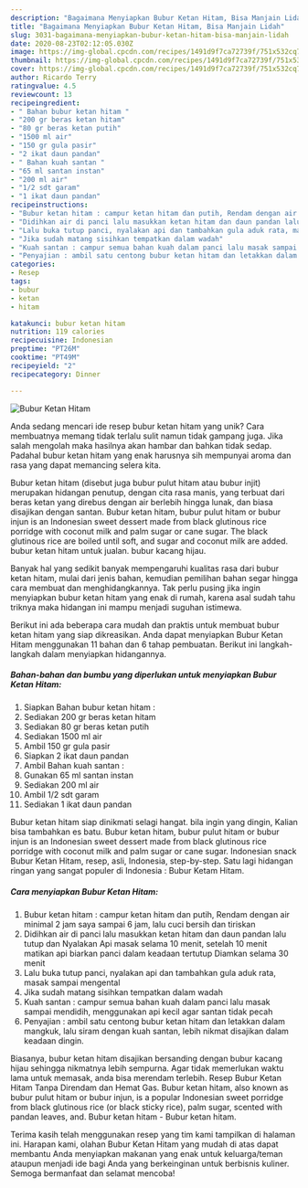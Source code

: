 ```yaml
---
description: "Bagaimana Menyiapkan Bubur Ketan Hitam, Bisa Manjain Lidah"
title: "Bagaimana Menyiapkan Bubur Ketan Hitam, Bisa Manjain Lidah"
slug: 3031-bagaimana-menyiapkan-bubur-ketan-hitam-bisa-manjain-lidah
date: 2020-08-23T02:12:05.030Z
image: https://img-global.cpcdn.com/recipes/1491d9f7ca72739f/751x532cq70/bubur-ketan-hitam-foto-resep-utama.jpg
thumbnail: https://img-global.cpcdn.com/recipes/1491d9f7ca72739f/751x532cq70/bubur-ketan-hitam-foto-resep-utama.jpg
cover: https://img-global.cpcdn.com/recipes/1491d9f7ca72739f/751x532cq70/bubur-ketan-hitam-foto-resep-utama.jpg
author: Ricardo Terry
ratingvalue: 4.5
reviewcount: 13
recipeingredient:
- " Bahan bubur ketan hitam "
- "200 gr beras ketan hitam"
- "80 gr beras ketan putih"
- "1500 ml air"
- "150 gr gula pasir"
- "2 ikat daun pandan"
- " Bahan kuah santan "
- "65 ml santan instan"
- "200 ml air"
- "1/2 sdt garam"
- "1 ikat daun pandan"
recipeinstructions:
- "Bubur ketan hitam : campur ketan hitam dan putih, Rendam dengan air minimal 2 jam saya sampai 6 jam, lalu cuci bersih dan tiriskan"
- "Didihkan air di panci lalu masukkan ketan hitam dan daun pandan lalu tutup dan Nyalakan Api masak selama 10 menit, setelah 10 menit matikan api biarkan panci dalam keadaan tertutup Diamkan selama 30 menit"
- "Lalu buka tutup panci, nyalakan api dan tambahkan gula aduk rata, masak sampai mengental"
- "Jika sudah matang sisihkan tempatkan dalam wadah"
- "Kuah santan : campur semua bahan kuah dalam panci lalu masak sampai mendidih, menggunakan api kecil agar santan tidak pecah"
- "Penyajian : ambil satu centong bubur ketan hitam dan letakkan dalam mangkuk, lalu siram dengan kuah santan, lebih nikmat disajikan dalam keadaan dingin."
categories:
- Resep
tags:
- bubur
- ketan
- hitam

katakunci: bubur ketan hitam 
nutrition: 119 calories
recipecuisine: Indonesian
preptime: "PT26M"
cooktime: "PT49M"
recipeyield: "2"
recipecategory: Dinner

---
```



![Bubur Ketan Hitam](https://img-global.cpcdn.com/recipes/1491d9f7ca72739f/751x532cq70/bubur-ketan-hitam-foto-resep-utama.jpg)

Anda sedang mencari ide resep bubur ketan hitam yang unik? Cara membuatnya memang tidak terlalu sulit namun tidak gampang juga. Jika salah mengolah maka hasilnya akan hambar dan bahkan tidak sedap. Padahal bubur ketan hitam yang enak harusnya sih mempunyai aroma dan rasa yang dapat memancing selera kita.

Bubur ketan hitam (disebut juga bubur pulut hitam atau bubur injit) merupakan hidangan penutup, dengan cita rasa manis, yang terbuat dari beras ketan yang direbus dengan air berlebih hingga lunak, dan biasa disajikan dengan santan. Bubur ketan hitam, bubur pulut hitam or bubur injun is an Indonesian sweet dessert made from black glutinous rice porridge with coconut milk and palm sugar or cane sugar. The black glutinous rice are boiled until soft, and sugar and coconut milk are added. bubur ketan hitam untuk jualan. bubur kacang hijau.

Banyak hal yang sedikit banyak mempengaruhi kualitas rasa dari bubur ketan hitam, mulai dari jenis bahan, kemudian pemilihan bahan segar hingga cara membuat dan menghidangkannya. Tak perlu pusing jika ingin menyiapkan bubur ketan hitam yang enak di rumah, karena asal sudah tahu triknya maka hidangan ini mampu menjadi suguhan istimewa.


Berikut ini ada beberapa cara mudah dan praktis untuk membuat bubur ketan hitam yang siap dikreasikan. Anda dapat menyiapkan Bubur Ketan Hitam menggunakan 11 bahan dan 6 tahap pembuatan. Berikut ini langkah-langkah dalam menyiapkan hidangannya.

<!--inarticleads1-->

##### Bahan-bahan dan bumbu yang diperlukan untuk menyiapkan Bubur Ketan Hitam:

1. Siapkan  Bahan bubur ketan hitam :
1. Sediakan 200 gr beras ketan hitam
1. Sediakan 80 gr beras ketan putih
1. Sediakan 1500 ml air
1. Ambil 150 gr gula pasir
1. Siapkan 2 ikat daun pandan
1. Ambil  Bahan kuah santan :
1. Gunakan 65 ml santan instan
1. Sediakan 200 ml air
1. Ambil 1/2 sdt garam
1. Sediakan 1 ikat daun pandan


Bubur ketan hitam siap dinikmati selagi hangat. bila ingin yang dingin, Kalian bisa tambahkan es batu. Bubur ketan hitam, bubur pulut hitam or bubur injun is an Indonesian sweet dessert made from black glutinous rice porridge with coconut milk and palm sugar or cane sugar. Indonesian snack Bubur Ketan Hitam, resep, asli, Indonesia, step-by-step. Satu lagi hidangan ringan yang sangat populer di Indonesia : Bubur Ketam Hitam. 

<!--inarticleads2-->

##### Cara menyiapkan Bubur Ketan Hitam:

1. Bubur ketan hitam : campur ketan hitam dan putih, Rendam dengan air minimal 2 jam saya sampai 6 jam, lalu cuci bersih dan tiriskan
1. Didihkan air di panci lalu masukkan ketan hitam dan daun pandan lalu tutup dan Nyalakan Api masak selama 10 menit, setelah 10 menit matikan api biarkan panci dalam keadaan tertutup Diamkan selama 30 menit
1. Lalu buka tutup panci, nyalakan api dan tambahkan gula aduk rata, masak sampai mengental
1. Jika sudah matang sisihkan tempatkan dalam wadah
1. Kuah santan : campur semua bahan kuah dalam panci lalu masak sampai mendidih, menggunakan api kecil agar santan tidak pecah
1. Penyajian : ambil satu centong bubur ketan hitam dan letakkan dalam mangkuk, lalu siram dengan kuah santan, lebih nikmat disajikan dalam keadaan dingin.


Biasanya, bubur ketan hitam disajikan bersanding dengan bubur kacang hijau sehingga nikmatnya lebih sempurna. Agar tidak memerlukan waktu lama untuk memasak, anda bisa merendam terlebih. Resep Bubur Ketan Hitam Tanpa Direndam dan Hemat Gas. Bubur ketan hitam, also known as bubur pulut hitam or bubur injun, is a popular Indonesian sweet porridge from black glutinous rice (or black sticky rice), palm sugar, scented with pandan leaves, and. Bubur ketan hitam - Bubur ketan hitam. 

Terima kasih telah menggunakan resep yang tim kami tampilkan di halaman ini. Harapan kami, olahan Bubur Ketan Hitam yang mudah di atas dapat membantu Anda menyiapkan makanan yang enak untuk keluarga/teman ataupun menjadi ide bagi Anda yang berkeinginan untuk berbisnis kuliner. Semoga bermanfaat dan selamat mencoba!
